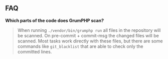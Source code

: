## FAQ

**Which parts of the code does GrumPHP scan?**
> When running `./vendor/bin/grumphp run` all 
> files in the repository will be scanned.
> On pre-commit + commit-msg the changed files 
> will be scanned.
> Most tasks work directly with these files, 
> but there are some commands like `git_blacklist` 
> that are able to check only the committed lines.



